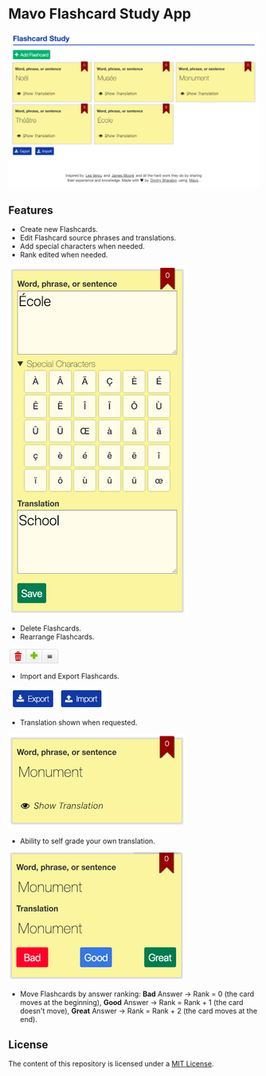 # Mavo Flashcard Study App

![Flashcard Study App|1092x680, 50%](./images/1.png)

## Features

- Create new Flashcards.
- Edit Flashcard source phrases and translations.
- Add special characters when needed.
- Rank edited when needed.

![Edit Flashcard|361x702, 50%](./images/2.png)

- Delete Flashcards.
- Rearrange Flashcards.

![Delete and Rearrange Flashcards|103x31, 100%](./images/5.png)

- Import and Export Flashcards.

![Import and Export Flashcards|196x45, 100%](./images/6.png)

- Translation shown when requested.

![Request Translation|355x190, 50%](./images/3.png)

-  Ability to self grade your own translation.

![Self Grade Translation|353x259, 50%](./images/4.png)

-  Move Flashcards by answer ranking:
   **Bad** Answer → Rank = 0 (the card moves at the beginning),
   **Good** Answer → Rank = Rank + 1 (the card doesn't move),
   **Great** Answer → Rank = Rank + 2 (the card moves at the end).

## License

The content of this repository is licensed under a [MIT License](https://opensource.org/licenses/MIT).
